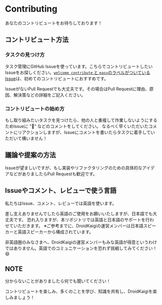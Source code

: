 # Contributing

あなたのコントリビュートをお待ちしております！

## コントリビュート方法

### タスクの見つけ方

タスク管理にGitHub Issueを使っています。こちらでコントリビュートしたいIssueをお探しください。[`welcome contribute` と `easy`のラベルがついているIssue](https://github.com/DroidKaigi/conference-app-2023/issues?q=is%3Aopen+is%3Aissue+label%3A%22welcome+contribute%22%2Ceasy)は、初めてのコントリビュートにおすすめです。

IssueがないPull Requestでも大丈夫です。その場合はPull Requestに理由、原因、解決策などの詳細をご記入ください。

### コントリビュートの始め方

もし取り組みたいタスクを見つけたら、他の人と重複して作業しないようにするためIssueに ":raising_hand:" などのコメントをしてください。
なるべく早くいただいたコメントにリアクションしますが、Issueにコメントを書いたらタスクに着手していただいて構いません！

## 議論や提案の方法

Issueが望ましいですが、もし実装やリファクタリングのための具体的なアイデアなどがありましたらPull Requestも歓迎です。

## Issueやコメント、レビューで使う言語

私たちはIssue、コメント、レビューでは英語を使います。

差し支えありませんでしたら英語のご使用をお願いいたしますが、日本語でも大丈夫です。
恐れ入りますが、本リポジトリでは英語と日本語のサポートを行わせていただきます。
※ご参考までに、DroidKaigiの運営メンバーは日本語スピーカーと英語スピーカーから構成されています。

非英語圏のみなさまへ、DroidKaigiの運営メンバーもみな英語が得意というわけではありません。英語でのコミュニケーションを恐れず挑戦してみてください！ :smile:

## NOTE

分からないことがありましたら何でも聞いてください！

コントリビュートを楽しみ、多くのことを学び、知識を共有し、DroidKaigiを楽しみましょう！
